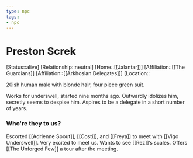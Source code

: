 ```yaml
---
type: npc
tags: 
- npc
---
```


# Preston Screk
[Status::alive]
[Relationship::neutral]
[Home::[[Jalantar]]]
[Affiliation::[[The Guardians]]
[Affiliation::[[Arkhosian Delegates]]]
[Location::

20ish human male with blonde hair, four piece green suit.

Works for underswell, started nine months ago. Outwardly idolizes him, secretly seems to despise him. Aspires to be a delegate in a short number of years. 

### Who're they to us? 
Escorted [[Adrienne Spout]], [[Costi]], and [[Freya]] to meet with [[Vigo Underswell]]. Very excited to meet us. Wants to see [[Rez]]’s scales. Offers [[The Unforged Few]] a tour after the meeting. 
